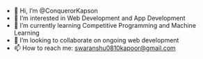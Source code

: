 - 👋 Hi, I’m @ConquerorKapson
- 👀 I’m interested in Web Development and App Development 
- 🌱 I’m currently learning Competitive Programming and Machine Learning
- 💞️ I’m looking to collaborate on ongoing web development
- 📫 How to reach me: swaranshu0810kapoor@gmail.com

<!---
ConquerorKapson/ConquerorKapson is a ✨ special ✨ repository because its `README.md` (this file) appears on your GitHub profile.
You can click the Preview link to take a look at your changes.
--->
